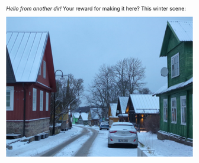 *Hello from another dir!* Your reward for making it here? This winter scene:

![A snow powdered street in a little village with colored, wooden houses.](./winter.jpeg)
